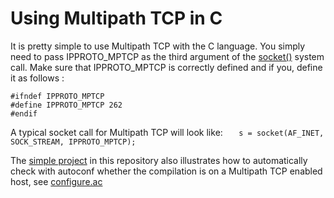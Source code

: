 # Using Multipath TCP in C


It is pretty simple to use Multipath TCP with the C language. You simply need to pass IPPROTO_MPTCP as the third argument of the [socket()](https://www.man7.org/linux/man-pages/man3/socket.3p.html) system call. Make sure that IPPROTO_MPTCP is correctly defined and if you, define it as follows :

```
#ifndef IPPROTO_MPTCP
#define IPPROTO_MPTCP 262
#endif
```

A typical socket call for Multipath TCP will look like: `    s = socket(AF_INET, SOCK_STREAM, IPPROTO_MPTCP); `

The [simple project](mptcphello.c) in this repository also illustrates how to automatically check with autoconf whether the compilation is on a Multipath TCP enabled host, see [configure.ac](configure.ac)


